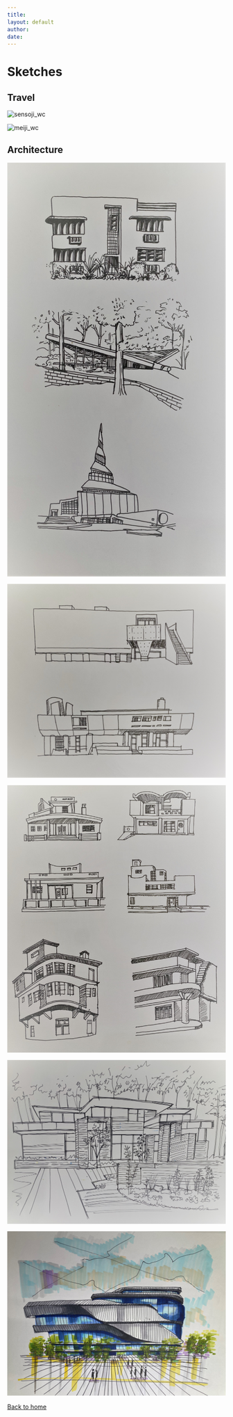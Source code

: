 ```yaml
---
title: 
layout: default
author: 
date: 
---
```


# Sketches

## Travel

<!--### Sensoji Temple, Tokyo-->
<!--![sensoji_wc](./assets/img/sketches/sensoji.jpg)-->
![sensoji_wc](./assets/img/sketches/sensoji_wc.jpg)

<!--### Meiji Shrine, Tokyo-->
<!--![meiji](./assets/img/sketches/meiji.jpg)-->
![meiji_wc](./assets/img/sketches/meiji_wc.jpg)


## Architecture

![IMG_3063](./assets/img/sketches/IMG_3063.JPG)

![IMG_3070](./assets/img/sketches/IMG_3070.JPG)

![IMG_3068](./assets/img/sketches/IMG_3068.JPG)

![IMG_3064](./assets/img/sketches/IMG_3064.JPG)

![IMG_3065](./assets/img/sketches/IMG_3065.JPG)


[Back to home](/)